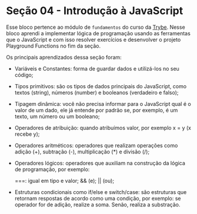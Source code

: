 # Seção 04 - Introdução à JavaScript

Esse bloco pertence ao módulo de `fundamentos` do curso da [Trybe](https://www.betrybe.com/). Nesse bloco aprendi a implementar lógica de programação usando as ferramentas que o JavaScript e com isso resolver exercícios e desenvolver o projeto Playground Functions no fim da seção. 

Os principais aprendizados dessa seção foram: 


- Variáveis e Constantes: forma de guardar dados e utilizá-los no seu código;

- Tipos primitivos: são os tipos de dados principais do JavaScript, como textos (string), números (number) e booleanos (verdadeiro e falso);

- Tipagem dinâmica: você não precisa informar para o JavaScript qual é o valor de um dado, ele já entende por padrão se, por exemplo, é um texto, um número ou um booleano;

- Operadores de atribuição: quando atribuímos valor, por exemplo x = y (x recebe y);

- Operadores aritméticos: operadores que realizam operações como adição (+), subtração (-), multiplicação (*) e divisão (/);

- Operadores lógicos: operadores que auxiliam na construção da lógica de programação, por exemplo:

    ===: igual em tipo e valor;
    && (e);
    || (ou);

- Estruturas condicionais como if/else e switch/case: são estruturas que retornam respostas de acordo como uma condição, por exemplo: se operador for de adição, realize a soma. Senão, realiza a substração.

